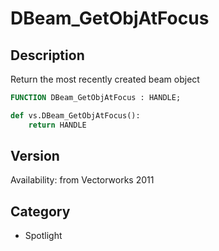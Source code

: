 # DBeam_GetObjAtFocus

## Description
Return the most recently created beam object

```pascal
FUNCTION DBeam_GetObjAtFocus : HANDLE;
```

```python
def vs.DBeam_GetObjAtFocus():
    return HANDLE
```

## Version
Availability: from Vectorworks 2011

## Category
* Spotlight

